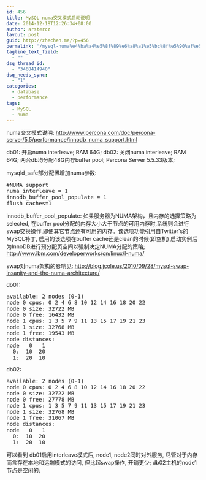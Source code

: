 ```yaml
---
id: 456
title: MySQL numa交叉模式启动说明
date: 2014-12-18T12:26:34+08:00
author: arstercz
layout: post
guid: http://zhechen.me/?p=456
permalink: '/mysql-numa%e4%ba%a4%e5%8f%89%e6%a8%a1%e5%bc%8f%e5%90%af%e5%8a%a8%e8%af%b4%e6%98%8e/'
tagline_text_field:
  - ""
dsq_thread_id:
  - "3468414940"
dsq_needs_sync:
  - "1"
categories:
  - database
  - performance
tags:
  - MySQL
  - numa
---
```

numa交叉模式说明:
<a href="http://www.percona.com/doc/percona-server/5.5/performance/innodb_numa_support.html">http://www.percona.com/doc/percona-server/5.5/performance/innodb_numa_support.html</a>

db01: 开启numa interleave; RAM 64G;
db02: 关闭numa interleave; RAM 64G;
两台db均分配48G内存buffer pool; Percona Server 5.5.33版本;
<!--more-->


mysqld_safe部分配置增加numa参数:
<pre>
#NUMA support
numa_interleave = 1
innodb_buffer_pool_populate = 1
flush_caches=1
</pre>

innodb_buffer_pool_populate: 如果服务器为NUMA架构，且内存的选择策略为selected, 在buffer pool分配的内存大小大于节点的可用内存时,系统则会进行swap交换操作,即便其它节点还有可用的内存。该选项功能引用自Twitter's的MySQL补丁, 启用的该选项在buffer cache还是clean的时候(即空机) 启动实例后为InnoDB进行预分配页空间以强制决定NUMA分配的策略;
<a href="http://www.ibm.com/developerworks/cn/linux/l-numa/">http://www.ibm.com/developerworks/cn/linux/l-numa/</a>

swap对numa架构的影响见:
<a href="http://blog.jcole.us/2010/09/28/mysql-swap-insanity-and-the-numa-architecture/">http://blog.jcole.us/2010/09/28/mysql-swap-insanity-and-the-numa-architecture/</a>

db01:
<pre>
available: 2 nodes (0-1)
node 0 cpus: 0 2 4 6 8 10 12 14 16 18 20 22
node 0 size: 32722 MB
node 0 free: 16432 MB
node 1 cpus: 1 3 5 7 9 11 13 15 17 19 21 23
node 1 size: 32768 MB
node 1 free: 19543 MB
node distances:
node   0   1 
  0:  10  20 
  1:  20  10
</pre>

db02:
<pre>
available: 2 nodes (0-1)
node 0 cpus: 0 2 4 6 8 10 12 14 16 18 20 22
node 0 size: 32722 MB
node 0 free: 27778 MB
node 1 cpus: 1 3 5 7 9 11 13 15 17 19 21 23
node 1 size: 32768 MB
node 1 free: 31067 MB
node distances:
node   0   1 
  0:  10  20 
  1:  20  10
</pre>


可以看到 db01启用interleave模式后, node1, node2同时对外服务, 尽管对于内存而言存在本地和远端模式的访问, 但比起swap操作, 开销更少;
db02主机的node1节点是空闲的; 